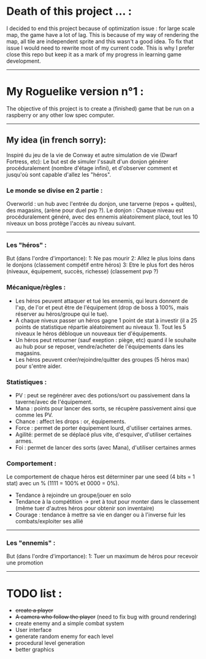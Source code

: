 # Death of this project ... :
I decided to end this project because of optimization issue : for large scale map, the game have a lot of lag.
This is because of my way of rendering the map, all tile are independent sprite and this wasn't a good idea.
To fix that issue I would need to rewrite most of my current code. This is why I prefer close this repo but keep
it as a mark of my progress in learning game development.

---
# My Roguelike version n°1 :

The objective of this project is to create a (finished) game that be run on a raspberry or any other low spec computer.

---
## My idea (in french sorry):
Inspiré du jeu de la vie de Conway et autre simulation de vie (Dwarf Fortress, etc):
Le but est de simuler l'ssault d'un donjon générer procéduralement (nombre d'étage infini), et d'observer comment et jusqu'où sont capable d'allez les "héros".


### Le monde se divise en 2 partie :
Overworld : un hub avec l'entrée du donjon, une tarverne (repos + quêtes), des magasins, (arène pour duel pvp ?).
Le donjon : Chaque niveau est procéduralement généré, avec des ennemis aléatoirement placé, tout les 10 niveaux un boss protège l'accès au niveau suivant.

---
### Les "héros" :
But (dans l'ordre d'importance): 
	1: Ne pas mourir
	2: Allez le plus loins dans le donjons (classement compétif entre héros)
	3: Etre le plus fort des héros (niveaux, équipement, succès, richesse) (classement pvp ?)

### Mécanique/règles :	
- Les héros peuvent attaquer et tué les ennemis, qui leurs donnent de l'xp, de l'or et peut être de l'équipement (drop de boss à 100%, mais réserver au héros/groupe qui le tue).
- A chaque niveux passer un héros gagne 1 point de stat à investir (il a 25 points de statistique répartie aléatoirement au niveaux 1). Tout les 5 niveaux le héros débloque un nouveaux tier d'équipements.
- Un héros peut retourner (sauf exeption : piège, etc) quand il le souhaite au hub pour se reposer, vendre/acheter de l'équipements dans les magasins.
- Les héros peuvent créer/rejoindre/quitter des groupes (5 héros max) pour s'entre aider.

### Statistiques :
- PV 	: peut se regénérer avec des potions/sort ou passivement dans la taverne/avec de l'équipement.
- Mana 	: points pour lancer des sorts, se récupère passivement ainsi que comme les PV.
- Chance 	: affect les drops : or, équipements.
- Force 	: permet de porter équipement lourd, d'utiliser certaines armes.
- Agilité: permet de se déplacé plus vite, d'esquiver, d'utiliser certaines armes.
- Foi	: permet de lancer des sorts (avec Mana), d'utiliser certaines armes

### Comportement :
Le comportement de chaque héros est déterminer par une seed (4 bits = 1 stat) avec un % (1111 = 100% et 0000 = 0%).
- Tendance à rejoindre un groupe/jouer en solo
- Tendance à la compétition -> pret à tout pour monter dans le classement (même tuer d'autres héros pour obtenir son inventaire)
- Courage : tendance à mettre sa vie en danger ou à l'inverse fuir les combats/exploiter ses allié

---
### Les "ennemis" :
But (dans l'ordre d'importance): 
	1: Tuer un maximum de héros pour recevoir une promotion

---
# TODO list :
- ~~create a player~~
- ~~A camera who follow the player~~ (need to fix bug with ground rendering)
- create enemy and a simple combat system
- User interface
- generate random enemy for each level
- procedural level generation
- better graphics